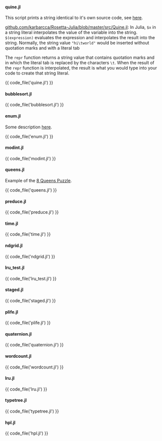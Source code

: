 #### quine.jl

This script prints a string identical to it's own source code, see [here](http://rosettacode.org/wiki/Quine).

[github.com/karbarcca/Rosetta-Julia/blob/master/src/Quine.jl](https://github.com/karbarcca/Rosetta-Julia/blob/master/src/Quine.jl): In Julia, `$x` in a string literal interpolates the value of the variable into the string. `$(expression)` evaluates the expression and interpolates the result into the string. Normally, the string value `"hi\tworld"` would be inserted without quotation marks and with a literal tab

The `repr` function returns a string value that contains quotation marks and in which the literal tab is replaced by the characters `\t`. When the result of the `repr` function is interpolated, the result is what you would type into your code to create that string literal.

{{ code_file('quine.jl') }} 

#### bubblesort.jl

{{ code_file('bubblesort.jl') }} 

#### enum.jl

Some description [here](https://groups.google.com/forum/#!msg/julia-users/f-nKrMh09K4/Ko8EeOEpCEkJ).

{{ code_file('enum.jl') }} 

#### modint.jl

{{ code_file('modint.jl') }} 

#### queens.jl

Example of the [8 Queens Puzzle](http://en.wikipedia.org/wiki/Eight_queens_puzzle).

{{ code_file('queens.jl') }} 

#### preduce.jl

{{ code_file('preduce.jl') }} 

#### time.jl

{{ code_file('time.jl') }} 

#### ndgrid.jl

{{ code_file('ndgrid.jl') }} 

#### lru_test.jl

{{ code_file('lru_test.jl') }} 

#### staged.jl

{{ code_file('staged.jl') }} 

#### plife.jl

{{ code_file('plife.jl') }} 

#### quaternion.jl

{{ code_file('quaternion.jl') }} 

#### wordcount.jl

{{ code_file('wordcount.jl') }} 

#### lru.jl

{{ code_file('lru.jl') }} 

#### typetree.jl

{{ code_file('typetree.jl') }} 

#### hpl.jl

{{ code_file('hpl.jl') }} 
